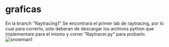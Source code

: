 # graficas

En la branch "Raytracing1" Se encontrará el primer lab de raytracing, por lo cual para correrlo, solo deberan de descargar los archivos python que implementare para el mismo y correr "Raytracer.py" para probarlo.
![snowman1](https://github.com/Javilejoo/graficas/assets/83861800/69faf470-6bf3-416c-981b-924cf04b7b8a)
